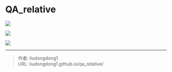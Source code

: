 # QA_relative




![](https://gitee.com/github-25970295/blogImage/raw/master/img/image-20201216095600899.png)

![](https://gitee.com/github-25970295/blogImage/raw/master/img/image-20201216095715557.png)

![](https://gitee.com/github-25970295/blogImage/raw/master/img/image-20201216095844097.png)

---

> 作者: liudongdong1  
> URL: liudongdong1.github.io/qa_relative/  

